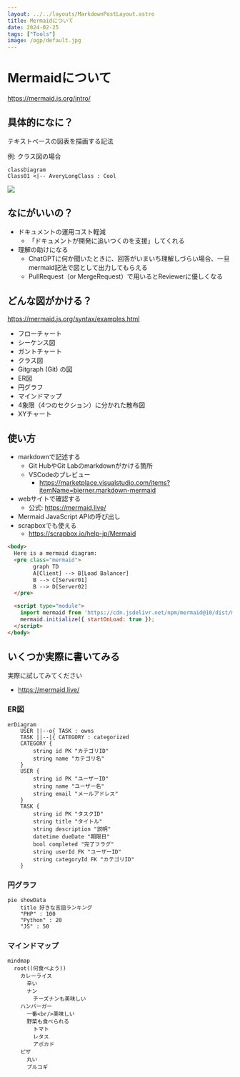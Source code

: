 ```yaml
---
layout: ../../layouts/MarkdownPostLayout.astro
title: Mermaidについて
date: 2024-02-25
tags: ["Tools"]
image: /ogp/default.jpg
---
```


# Mermaidについて
https://mermaid.js.org/intro/

## 具体的になに？
テキストベースの図表を描画する記法

例: クラス図の場合
```text
classDiagram
Class01 <|-- AveryLongClass : Cool
```

![](/post/2024022501.png)

## なにがいいの？
- ドキュメントの運用コスト軽減
    - 「ドキュメントが開発に追いつくのを支援」してくれる
- 理解の助けになる
    - ChatGPTに何か聞いたときに、回答がいまいち理解しづらい場合、一旦mermaid記法で図として出力してもらえる
    - PullRequest（or MergeRequest）で用いるとReviewerに優しくなる

## どんな図がかける？
https://mermaid.js.org/syntax/examples.html
- フローチャート
- シーケンス図
- ガントチャート
- クラス図
- Gitgraph (Git) の図
- ER図
- 円グラフ
- マインドマップ
- 4象限（4つのセクション）に分かれた散布図
- XYチャート

## 使い方
- markdownで記述する
    - Git HubやGit Labのmarkdownがかける箇所
    - VSCodeのプレビュー
      - https://marketplace.visualstudio.com/items?itemName=bierner.markdown-mermaid
- webサイトで確認する
    - 公式: https://mermaid.live/ 
- Mermaid JavaScript APIの呼び出し
- scrapboxでも使える
  - https://scrapbox.io/help-jp/Mermaid
```html
<body>
  Here is a mermaid diagram:
  <pre class="mermaid">
        graph TD
        A[Client] --> B[Load Balancer]
        B --> C[Server01]
        B --> D[Server02]
  </pre>

  <script type="module">
    import mermaid from 'https://cdn.jsdelivr.net/npm/mermaid@10/dist/mermaid.esm.min.mjs';
    mermaid.initialize({ startOnLoad: true });
  </script>
</body>
```

## いくつか実際に書いてみる
実際に試してみてください
- https://mermaid.live/ 

### ER図
```mermaid
erDiagram
    USER ||--o{ TASK : owns
    TASK ||--|{ CATEGORY : categorized
    CATEGORY {
        string id PK "カテゴリID"
        string name "カテゴリ名"
    }
    USER {
        string id PK "ユーザーID"
        string name "ユーザー名"
        string email "メールアドレス"
    }
    TASK {
        string id PK "タスクID"
        string title "タイトル"
        string description "説明"
        datetime dueDate "期限日"
        bool completed "完了フラグ"
        string userId FK "ユーザーID"
        string categoryId FK "カテゴリID"
    }
```

### 円グラフ

```mermaid
pie showData
    title 好きな言語ランキング
    "PHP" : 100
    "Python" : 20
    "JS" : 50
```

### マインドマップ

```mermaid
mindmap
  root((何食べよう))
    カレーライス
      辛い
      ナン
        チーズナンも美味しい
    ハンバーガー
      一番<br/>美味しい
      野菜も食べられる
        トマト
        レタス
        アボカド
    ピザ
      丸い
      プルコギ
```